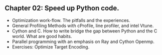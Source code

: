 ## Chapter 02: Speed up Python code. 

- Optimization work-flow. The pitfalls and the experiences. 
- General Profiling Methods with cProfile, line profiler, and intel Vtune.
- Cython and C. How to write bridge the gap between Python and the C world. What are good habits. 
- Parallel programming with an emphasis on Ray and Cython Openmp.
- Exercises: Optimize Target Encoding.